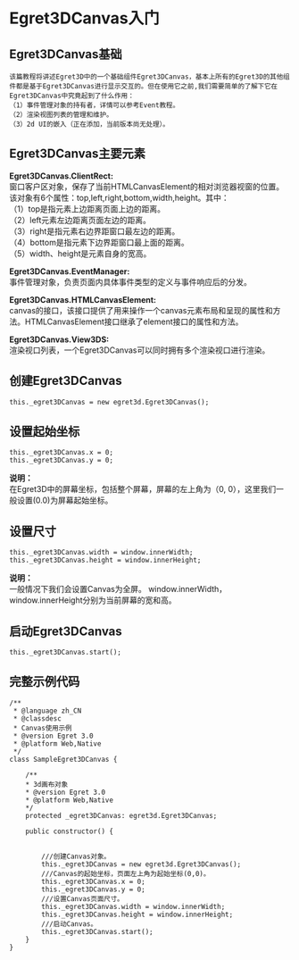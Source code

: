 # Egret3DCanvas入门 #
## Egret3DCanvas基础 ##
	该篇教程将讲述Egret3D中的一个基础组件Egret3DCanvas，基本上所有的Egret3D的其他组件都是基于Egret3DCanvas进行显示交互的。但在使用它之前,我们需要简单的了解下它在Egret3DCanvas中究竟起到了什么作用：  
	（1）事件管理对象的持有者，详情可以参考Event教程。
	（2）渲染视图列表的管理和维护。
	（3）2d UI的嵌入（正在添加，当前版本尚无处理）。

## Egret3DCanvas主要元素 ##
**Egret3DCanvas.ClientRect:**  
	窗口客户区对象，保存了当前HTMLCanvasElement的相对浏览器视窗的位置。该对象有6个属性：top,left,right,bottom,width,height。其中：    
	（1）top是指元素上边距离页面上边的距离。    
	（2）left元素左边距离页面左边的距离。  
	（3）right是指元素右边界距窗口最左边的距离。  
	（4）bottom是指元素下边界距窗口最上面的距离。		
	（5）width、height是元素自身的宽高。   

**Egret3DCanvas.EventManager:**  
	事件管理对象，负责页面内具体事件类型的定义与事件响应后的分发。  

**Egret3DCanvas.HTMLCanvasElement:**  
	canvas的接口，该接口提供了用来操作一个canvas元素布局和呈现的属性和方法。HTMLCanvasElement接口继承了element接口的属性和方法。  

**Egret3DCanvas.View3DS:**  
	渲染视口列表，一个Egret3DCanvas可以同时拥有多个渲染视口进行渲染。  

## 创建Egret3DCanvas ##
	this._egret3DCanvas = new egret3d.Egret3DCanvas();
	
## 设置起始坐标 ##
	this._egret3DCanvas.x = 0;
    this._egret3DCanvas.y = 0;

**说明：**   
	在Egret3D中的屏幕坐标，包括整个屏幕，屏幕的左上角为（0, 0），这里我们一般设置(0.0)为屏幕起始坐标。

## 设置尺寸 ##
	this._egret3DCanvas.width = window.innerWidth;  
    this._egret3DCanvas.height = window.innerHeight;

**说明：**  
	一般情况下我们会设置Canvas为全屏。 window.innerWidth，window.innerHeight分别为当前屏幕的宽和高。  

## 启动Egret3DCanvas ##
	this._egret3DCanvas.start();  

## 完整示例代码 ##
	/**
	 * @language zh_CN
	 * @classdesc
	 * Canvas使用示例
	 * @version Egret 3.0
	 * @platform Web,Native
	 */
	class SampleEgret3DCanvas {
	
	    /**
	    * 3d画布对象
	    * @version Egret 3.0
	    * @platform Web,Native
	    */
	    protected _egret3DCanvas: egret3d.Egret3DCanvas;
	
	    public constructor() {
	
	        
	        ///创建Canvas对象。
	        this._egret3DCanvas = new egret3d.Egret3DCanvas();
	        ///Canvas的起始坐标，页面左上角为起始坐标(0,0)。
	        this._egret3DCanvas.x = 0;
	        this._egret3DCanvas.y = 0;
	        ///设置Canvas页面尺寸。
	        this._egret3DCanvas.width = window.innerWidth;
	        this._egret3DCanvas.height = window.innerHeight;
	        ///启动Canvas。
	        this._egret3DCanvas.start();
	    }
	}    